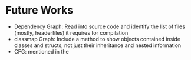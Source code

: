# Future Works

* Dependency Graph: Read into source code and identify the list of files (mostly, headerfiles) it requires for compilation
* classmap Graph: Include a method to show objects contained inside classes and structs,
not just their inheritance and nested information
* CFG: mentioned in the
